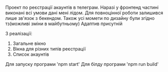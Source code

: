 Проект по реєстрації акаунтів в телеграм. 
Наразі у фронтенд частині виконані всі умови дані мені лідом.
Для повноцінної роботи залишився лише зв'язок з бекендом. 
Також усі момети по дизайну були згідно тз(можливі зміни в майбутньому)
Адаптив присутній

З реалізації:
1) Загальне вікно
2) Вікна для різних типів реєстрації
3) Список акаунтів

Для запуску програми 'npm start'
Для білду програми 'npm run build'